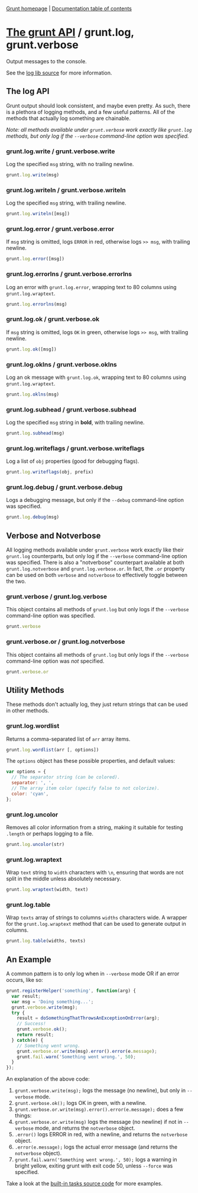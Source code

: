 [Grunt homepage](http://gruntjs.com/) | [Documentation table of contents](toc.md)

# [The grunt API](api.md) / grunt.log, grunt.verbose

Output messages to the console.

See the [log lib source](../lib/grunt/log.js) for more information.

## The log API
Grunt output should look consistent, and maybe even pretty. As such, there is a plethora of logging methods, and a few useful patterns. All of the methods that actually log something are chainable.

_Note: all methods available under `grunt.verbose` work exactly like `grunt.log` methods, but only log if the `--verbose` command-line option was specified._

### grunt.log.write / grunt.verbose.write
Log the specified `msg` string, with no trailing newline.

```javascript
grunt.log.write(msg)
```

### grunt.log.writeln / grunt.verbose.writeln
Log the specified `msg` string, with trailing newline.

```javascript
grunt.log.writeln([msg])
```

### grunt.log.error / grunt.verbose.error
If `msg` string is omitted, logs `ERROR` in red, otherwise logs `>> msg`, with trailing newline.

```javascript
grunt.log.error([msg])
```

### grunt.log.errorlns / grunt.verbose.errorlns
Log an error with `grunt.log.error`, wrapping text to 80 columns using `grunt.log.wraptext`.

```javascript
grunt.log.errorlns(msg)
```

### grunt.log.ok / grunt.verbose.ok
If `msg` string is omitted, logs `OK` in green, otherwise logs `>> msg`, with trailing newline.

```javascript
grunt.log.ok([msg])
```

### grunt.log.oklns / grunt.verbose.oklns
Log an ok message with `grunt.log.ok`, wrapping text to 80 columns using `grunt.log.wraptext`.

```javascript
grunt.log.oklns(msg)
```

### grunt.log.subhead / grunt.verbose.subhead
Log the specified `msg` string in **bold**, with trailing newline.

```javascript
grunt.log.subhead(msg)
```

### grunt.log.writeflags / grunt.verbose.writeflags
Log a list of `obj` properties (good for debugging flags).

```javascript
grunt.log.writeflags(obj, prefix)
```

### grunt.log.debug / grunt.verbose.debug
Logs a debugging message, but only if the `--debug` command-line option was specified.

```javascript
grunt.log.debug(msg)
```

## Verbose and Notverbose
All logging methods available under `grunt.verbose` work exactly like their `grunt.log` counterparts, but only log if the `--verbose` command-line option was specified. There is also a "notverbose" counterpart available at both `grunt.log.notverbose` and `grunt.log.verbose.or`. In fact, the `.or` property can be used on both `verbose` and `notverbose` to effectively toggle between the two.

### grunt.verbose / grunt.log.verbose
This object contains all methods of `grunt.log` but only logs if the `--verbose` command-line option was specified.

```javascript
grunt.verbose
```

### grunt.verbose.or / grunt.log.notverbose
This object contains all methods of `grunt.log` but only logs if the `--verbose` command-line option was _not_ specified.

```javascript
grunt.verbose.or
```

## Utility Methods
These methods don't actually log, they just return strings that can be used in other methods.

### grunt.log.wordlist
Returns a comma-separated list of `arr` array items.

```javascript
grunt.log.wordlist(arr [, options])
```

The `options` object has these possible properties, and default values:

```javascript
var options = {
  // The separator string (can be colored).
  separator: ', ',
  // The array item color (specify false to not colorize).
  color: 'cyan',
};
```

### grunt.log.uncolor
Removes all color information from a string, making it suitable for testing `.length` or perhaps logging to a file.

```javascript
grunt.log.uncolor(str)
```

### grunt.log.wraptext
Wrap `text` string to `width` characters with `\n`, ensuring that words are not split in the middle unless absolutely necessary.

```javascript
grunt.log.wraptext(width, text)
```

### grunt.log.table
Wrap `texts` array of strings to columns `widths` characters wide. A wrapper for the `grunt.log.wraptext` method that can be used to generate output in columns.

```javascript
grunt.log.table(widths, texts)
```


## An Example

A common pattern is to only log when in `--verbose` mode OR if an error occurs, like so:

```javascript
grunt.registerHelper('something', function(arg) {
  var result;
  var msg = 'Doing something...';
  grunt.verbose.write(msg);
  try {
    result = doSomethingThatThrowsAnExceptionOnError(arg);
    // Success!
    grunt.verbose.ok();
    return result;
  } catch(e) {
    // Something went wrong.
    grunt.verbose.or.write(msg).error().error(e.message);
    grunt.fail.warn('Something went wrong.', 50);
  }
});
```

An explanation of the above code:

1. `grunt.verbose.write(msg);` logs the message (no newline), but only in `--verbose` mode.
2. `grunt.verbose.ok();` logs OK in green, with a newline.
3. `grunt.verbose.or.write(msg).error().error(e.message);` does a few things:
  1. `grunt.verbose.or.write(msg)` logs the message (no newline) if not in `--verbose` mode, and returns the `notverbose` object.
  2. `.error()` logs ERROR in red, with a newline, and returns the `notverbose` object.
  3. `.error(e.message);` logs the actual error message (and returns the `notverbose` object).
4. `grunt.fail.warn('Something went wrong.', 50);` logs a warning in bright yellow, exiting grunt with exit code 50, unless `--force` was specified.

Take a look at the [built-in tasks source code](../tasks) for more examples.
